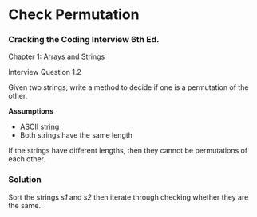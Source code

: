 
# Check Permutation
### Cracking the Coding Interview 6th Ed.

Chapter 1: Arrays and Strings

Interview Question 1.2

Given two strings, write a method to decide if one is a permutation of the other.


**Assumptions**
- ASCII string
- Both strings have the same length

If the strings have different lengths, then they cannot be permutations of each other.



### Solution
Sort the strings *s1* and *s2* then iterate through checking whether they are the same.
